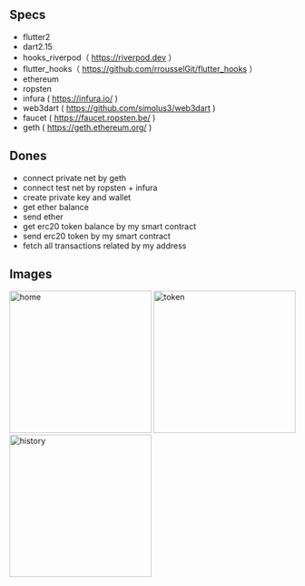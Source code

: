 ## Specs

- flutter2
- dart2.15
- hooks_riverpod（ https://riverpod.dev ）
- flutter_hooks（ https://github.com/rrousselGit/flutter_hooks ）
- ethereum
- ropsten
- infura ( https://infura.io/ )
- web3dart ( https://github.com/simolus3/web3dart )
- faucet ( https://faucet.ropsten.be/ )
- geth ( https://geth.ethereum.org/ )

## Dones

- connect private net by geth
- connect test net by ropsten + infura
- create private key and wallet
- get ether balance
- send ether
- get erc20 token balance by my smart contract
- send erc20 token by my smart contract
- fetch all transactions related by my address

## Images

<img width="250" alt="home" src="https://user-images.githubusercontent.com/2268288/150354117-6b07b79c-39f3-4846-be85-d425fd77f7e6.png"> <img width="250" alt="token" src="https://user-images.githubusercontent.com/2268288/150354149-4905e0a7-4db3-46f2-b503-22f72d4482d5.png"> <img width="250" alt="history" src="https://user-images.githubusercontent.com/2268288/150354182-32879950-544a-41e2-aa6d-270bf730d4f9.png">
